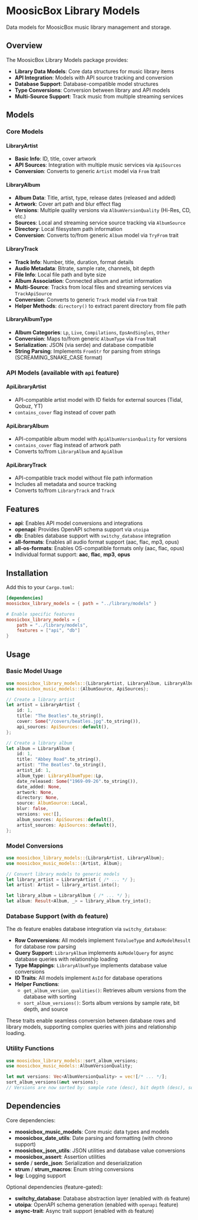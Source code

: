 # MoosicBox Library Models

Data models for MoosicBox music library management and storage.

## Overview

The MoosicBox Library Models package provides:

- **Library Data Models**: Core data structures for music library items
- **API Integration**: Models with API source tracking and conversion
- **Database Support**: Database-compatible model structures
- **Type Conversions**: Conversion between library and API models
- **Multi-Source Support**: Track music from multiple streaming services

## Models

### Core Models

#### LibraryArtist
- **Basic Info**: ID, title, cover artwork
- **API Sources**: Integration with multiple music services via `ApiSources`
- **Conversion**: Converts to generic `Artist` model via `From` trait

#### LibraryAlbum
- **Album Data**: Title, artist, type, release dates (released and added)
- **Artwork**: Cover art path and blur effect flag
- **Versions**: Multiple quality versions via `AlbumVersionQuality` (Hi-Res, CD, etc.)
- **Sources**: Local and streaming service source tracking via `AlbumSource`
- **Directory**: Local filesystem path information
- **Conversion**: Converts to/from generic `Album` model via `TryFrom` trait

#### LibraryTrack
- **Track Info**: Number, title, duration, format details
- **Audio Metadata**: Bitrate, sample rate, channels, bit depth
- **File Info**: Local file path and byte size
- **Album Association**: Connected album and artist information
- **Multi-Source**: Tracks from local files and streaming services via `TrackApiSource`
- **Conversion**: Converts to generic `Track` model via `From` trait
- **Helper Methods**: `directory()` to extract parent directory from file path

#### LibraryAlbumType
- **Album Categories**: `Lp`, `Live`, `Compilations`, `EpsAndSingles`, `Other`
- **Conversion**: Maps to/from generic `AlbumType` via `From` trait
- **Serialization**: JSON (via serde) and database compatible
- **String Parsing**: Implements `FromStr` for parsing from strings (SCREAMING_SNAKE_CASE format)

### API Models (available with `api` feature)

#### ApiLibraryArtist
- API-compatible artist model with ID fields for external sources (Tidal, Qobuz, YT)
- `contains_cover` flag instead of cover path

#### ApiLibraryAlbum
- API-compatible album model with `ApiAlbumVersionQuality` for versions
- `contains_cover` flag instead of artwork path
- Converts to/from `LibraryAlbum` and `ApiAlbum`

#### ApiLibraryTrack
- API-compatible track model without file path information
- Includes all metadata and source tracking
- Converts to/from `LibraryTrack` and `Track`

## Features

- **api**: Enables API model conversions and integrations
- **openapi**: Provides OpenAPI schema support via `utoipa`
- **db**: Enables database support with `switchy_database` integration
- **all-formats**: Enables all audio format support (aac, flac, mp3, opus)
- **all-os-formats**: Enables OS-compatible formats only (aac, flac, opus)
- Individual format support: **aac**, **flac**, **mp3**, **opus**

## Installation

Add this to your `Cargo.toml`:

```toml
[dependencies]
moosicbox_library_models = { path = "../library/models" }

# Enable specific features
moosicbox_library_models = {
    path = "../library/models",
    features = ["api", "db"]
}
```

## Usage

### Basic Model Usage

```rust
use moosicbox_library_models::{LibraryArtist, LibraryAlbum, LibraryAlbumType};
use moosicbox_music_models::{AlbumSource, ApiSources};

// Create a library artist
let artist = LibraryArtist {
    id: 1,
    title: "The Beatles".to_string(),
    cover: Some("/covers/beatles.jpg".to_string()),
    api_sources: ApiSources::default(),
};

// Create a library album
let album = LibraryAlbum {
    id: 1,
    title: "Abbey Road".to_string(),
    artist: "The Beatles".to_string(),
    artist_id: 1,
    album_type: LibraryAlbumType::Lp,
    date_released: Some("1969-09-26".to_string()),
    date_added: None,
    artwork: None,
    directory: None,
    source: AlbumSource::Local,
    blur: false,
    versions: vec![],
    album_sources: ApiSources::default(),
    artist_sources: ApiSources::default(),
};
```

### Model Conversions

```rust
use moosicbox_library_models::{LibraryArtist, LibraryAlbum};
use moosicbox_music_models::{Artist, Album};

// Convert library models to generic models
let library_artist = LibraryArtist { /* ... */ };
let artist: Artist = library_artist.into();

let library_album = LibraryAlbum { /* ... */ };
let album: Result<Album, _> = library_album.try_into();
```

### Database Support (with `db` feature)

The `db` feature enables database integration via `switchy_database`:

- **Row Conversions**: All models implement `ToValueType` and `AsModelResult` for database row parsing
- **Query Support**: `LibraryAlbum` implements `AsModelQuery` for async database queries with relationship loading
- **Type Mappings**: `LibraryAlbumType` implements database value conversions
- **ID Traits**: All models implement `AsId` for database operations
- **Helper Functions**:
  - `get_album_version_qualities()`: Retrieves album versions from the database with sorting
  - `sort_album_versions()`: Sorts album versions by sample rate, bit depth, and source

These traits enable seamless conversion between database rows and library models, supporting complex queries with joins and relationship loading.

### Utility Functions

```rust
use moosicbox_library_models::sort_album_versions;
use moosicbox_music_models::AlbumVersionQuality;

let mut versions: Vec<AlbumVersionQuality> = vec![/* ... */];
sort_album_versions(&mut versions);
// Versions are now sorted by: sample rate (desc), bit depth (desc), source
```

## Dependencies

Core dependencies:
- **moosicbox_music_models**: Core music data types and models
- **moosicbox_date_utils**: Date parsing and formatting (with chrono support)
- **moosicbox_json_utils**: JSON utilities and database value conversions
- **moosicbox_assert**: Assertion utilities
- **serde** / **serde_json**: Serialization and deserialization
- **strum** / **strum_macros**: Enum string conversions
- **log**: Logging support

Optional dependencies (feature-gated):
- **switchy_database**: Database abstraction layer (enabled with `db` feature)
- **utoipa**: OpenAPI schema generation (enabled with `openapi` feature)
- **async-trait**: Async trait support (enabled with `db` feature)
